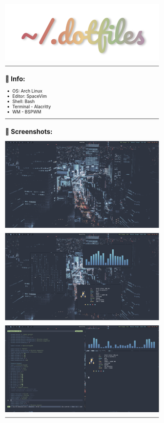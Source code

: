 ![Dotfiles](assets/dotfiles.png)

---

## :blossom: Info:
- OS: Arch Linux
- Editor: SpaceVim
- Shell: Bash
- Terminal - Alacritty
- WM - BSPWM

---

## :hibiscus: Screenshots:

![Wallpaper](/assets/wallpaper.png)

![Floating](/assets/floating.png)

![Tiled](/assets/tiled.png)

---  
